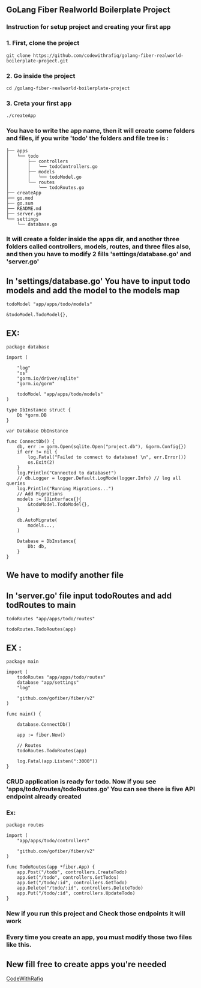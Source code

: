 ## GoLang Fiber Realworld Boilerplate Project

### Instruction for setup project and creating your first app

### 1. First, clone the project

`git clone https://github.com/codewithrafiq/golang-fiber-realworld-boilerplate-project.git`

### 2. Go inside the project

`cd /golang-fiber-realworld-boilerplate-project`

### 3. Creta your first app

`./createApp`

### You have to write the app name, then it will create some folders and files, if you write 'todo' the folders and file tree is :

```
├── apps
│   └── todo
│       ├── controllers
│       │   └── todoControllers.go
│       ├── models
│       │   └── todoModel.go
│       └── routes
│           └── todoRoutes.go
├── createApp
├── go.mod
├── go.sum
├── README.md
├── server.go
└── settings
    └── database.go

```

### It will create a folder inside the apps dir, and another three folders called controllers, models, routes, and three files also, and then you have to modify 2 fills 'settings/database.go' and 'server.go'

## In 'settings/database.go' You have to input todo models and add the model to the models map

`todoModel "app/apps/todo/models"`

`&todoModel.TodoModel{},`

## EX:

```
package database

import (

	"log"
	"os"
	"gorm.io/driver/sqlite"
	"gorm.io/gorm"

    todoModel "app/apps/todo/models"
)

type DbInstance struct {
	Db *gorm.DB
}

var Database DbInstance

func ConnectDb() {
	db, err := gorm.Open(sqlite.Open("project.db"), &gorm.Config{})
	if err != nil {
		log.Fatal("Failed to connect to database! \n", err.Error())
		os.Exit(2)
	}
	log.Println("Connected to database!")
	// db.Logger = logger.Default.LogMode(logger.Info) // log all queries
	log.Println("Running Migrations...")
	// Add Migrations
	models := []interface{}{
        &todoModel.TodoModel{},
	}

	db.AutoMigrate(
		models...,
	)

	Database = DbInstance{
		Db: db,
	}
}

```

## We have to modify another file

## In 'server.go' file input todoRoutes and add todRoutes to main

`todoRoutes "app/apps/todo/routes"`

`todoRoutes.TodoRoutes(app)`

## EX :

```
package main

import (
	todoRoutes "app/apps/todo/routes"
	database "app/settings"
	"log"

	"github.com/gofiber/fiber/v2"
)

func main() {

	database.ConnectDb()

	app := fiber.New()

	// Routes
	todoRoutes.TodoRoutes(app)

	log.Fatal(app.Listen(":3000"))
}
```

### CRUD application is ready for todo. Now if you see 'apps/todo/routes/todoRoutes.go' You can see there is five API endpoint already created

### Ex:

```
package routes

import (
	"app/apps/todo/controllers"

	"github.com/gofiber/fiber/v2"
)

func TodoRoutes(app *fiber.App) {
	app.Post("/todo", controllers.CreateTodo)
	app.Get("/todo", controllers.GetTodos)
	app.Get("/todo/:id", controllers.GetTodo)
	app.Delete("/todo/:id", controllers.DeleteTodo)
	app.Put("/todo/:id", controllers.UpdateTodo)
}

```

### New if you run this project and Check those endpoints it will work

### Every time you create an app, you must modify those two files like this.

## New fill free to create apps you're needed

[CodeWithRafiq](https://www.linkedin.com/in/codewithrafiq)

